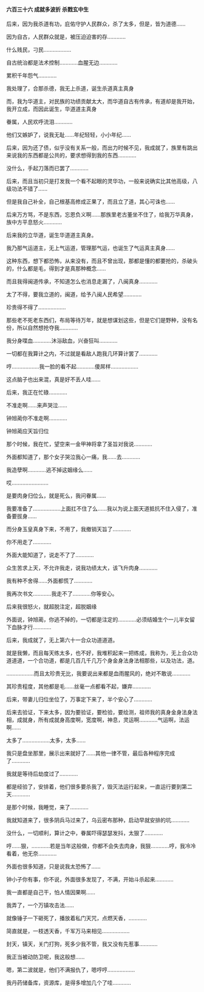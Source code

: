 #### 六百三十六 成就多波折 杀戮玄中生

后来，因为我杀道有功，庇佑守护人民群众，杀了太多，但是，皆为道德……

因为自古，人民群众就是，被压迫迫害的存…………

什么贱民，刁民………………

自古统治都是法术控制…………血腥无边…………

累积千年怨气…………

我处理了，合那杀德，我无上杀道，诞生杀道真主真身

而，我为华道主，对民族的功绩贡献太大，而华道自古有传承，有道却是我开始，我开立成，而因此诞生，华道道主真身

眷属，人民欢呼流泪…………

他们又嫉妒了，说我无耻……年纪轻轻，小小年纪……

后来，因为还了债，似乎没有关系一般，而出力时候不见，我成就了，族里有跳出来说我的东西都是公共的，要求想得到我的东西…………

没什么，手起刀落而已罢了…………

后来，而且当初只是打发我一个看不起眼的灵华功，一般来说确实比其他高级，八级功法不错了……

但是我自己补全，自己根基高修成正果了，而且立了道，其心可诛也……

后来万方骂，不是东西，忘恩负义啊……那族里老古董坐不住了，给我万华真身，族中方平息怒火…………

后来我的立华道，诞生华道道主真身。

我乃那气运道主，无上气运道，管理那气运，也诞生了气运真主真身……

这种东西，想下都恐怖，从来没有，而且不曾出现，那都是懂的都要抢的，杀破头的，什么都是毛，得到才是真那种概念……

而且我得闽道传承，不知道怎么也消息走漏了，八闽真身…………

太了不得，要我立道的，闽道，给予八闽人民希望…………

珍贵得不得了………………

那些老不死老东西们，布局等待万年，就是想谋划这些，但是它们是野种，没有名份，所以自然想抢夺我…………

我分身喋血…………沐浴敌血，兴奋狂叫…………


一切都在我算计之内，不过就是看敌人跑我几环算计罢了…………

哼………………我一脸的看不起…………傻屌样………………

这点脑子也出来混，真是好不丢人哇……

后来，我正在忙碌…………

不准走啊……来声哭泣……

钟旭蔺你不准走啊…………

钟旭蔺应天旨归位

那个时候，我在忙，望空来一金甲神将拿了圣旨对我说…………

外面都知道了，那个女子哭泣我心一痛，我……去…………

我造孽啊…………逃不掉这姻缘么……

哎……………………

是要肉身归位么，就是死么，我问眷属……

我要准备了………………上面扛不住了么……我以为说上面天道抵抗不住入侵了，准备要拔身……

而分身玉皇真身下来，不用了，我撤销天旨了…………

你不用走了…………

外面大能知道了，说走不了了…………

众生苦求上天，不允许我走，说我功绩太大，该飞升肉身…………

我有种不舍得……外面都慌了…………

我再次书文…………我走不了…………你等安心。

后来我很怒火，就超脱注定，超脱姻缘

外面说，钟旭蔺，你逃不掉的，一切都是注定的…………必须结婚生个一儿半女留下血脉才行…………


后来，我成就了，无上第六十一合众功道道道。

就是我懒，而且每天练太多，也不好，我堆积起来一把练成，我称为，无上合众功道道道，一个合功道，都是几百几千几万个身金身法身法相那些，以及功法，道。

………………而且太珍贵无比，我要说出来都是血雨腥风的，绝对不敢说…………

其珍贵程度，其他都是毛……丝毫一点都看不起，嫌弃…………

后来，带妻儿归位坐位了，万事定下来了，半个安心了…………

后来去验证，下来太多，因为要验证，要检验，要绘测，祖师我的真身金身法身法相，成就身，所有成就身高度啊，宽度啊，神息，灵运啊…………气运啊，法运啊……

太多了………………太多，太多……

我只是盘坐那里，展示出来就好了……其他一律不管，最后各种程序完成了…………

我就是等待后劫度过了…………

都是经验了，安排着，他们很多要杀我了，毁灭法运行起来，一直运行要到第二天…………

是那个时候，我睡觉，来了…………

我就知道来了，很多阴兵马过来了，乌云密布那种，启动早就安排的坑…………

没什么，一切顺利，算计之中，眷属吓得瑟瑟发抖，太狠了…………


哼……狠，…………若是当年这般做，你都不会失去肉身，我狠…………哼，我冷冷看着，他无奈…………

外面也很多知道，只是说我太恐怖了……

钟小子你有事，你不说，外面很多发现了，不满，开始斗杀起来…………

我一直都是自己干，怕人情因果啊……

我弄了，一个万镇攻击法……

就像锤子一下砸死了，播放着私门天咒，点燃天香，…………


简直就是，一枝透天香，千军万马来相见………………

封天，镇天，关门打狗，死多少我不管，我又没有先惹事…………

我正当被动防卫呢，我这般想……

嗯，第二波就是，他们不满报仇了，嗯哼哼………………

我丹药储备库，资源库，是得多增加几个了哇…………
